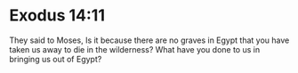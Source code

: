 # Exodus 14:11

They said to Moses, Is it because there are no graves in Egypt that you have taken us away to die in the wilderness? What have you done to us in bringing us out of Egypt?

